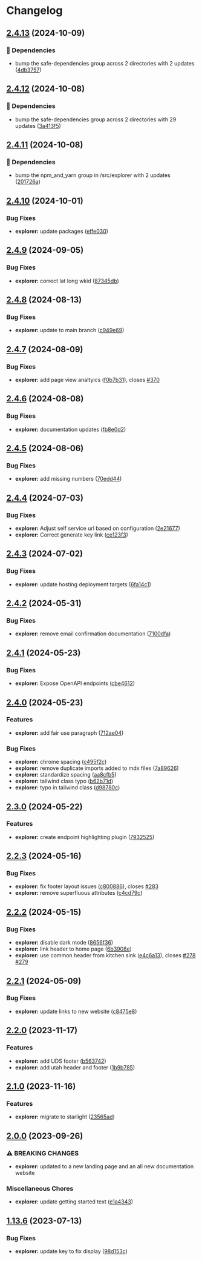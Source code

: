 # Changelog

## [2.4.13](https://github.com/agrc/api.mapserv.utah.gov/compare/explorer-v2.4.12...explorer-v2.4.13) (2024-10-09)


### 🌲 Dependencies

* bump the safe-dependencies group across 2 directories with 2 updates ([4db3757](https://github.com/agrc/api.mapserv.utah.gov/commit/4db3757ddbbb1b297aa50d2a6e13bd8cea01d9e7))

## [2.4.12](https://github.com/agrc/api.mapserv.utah.gov/compare/explorer-v2.4.11...explorer-v2.4.12) (2024-10-08)


### 🌲 Dependencies

* bump the safe-dependencies group across 2 directories with 29 updates ([3a413f5](https://github.com/agrc/api.mapserv.utah.gov/commit/3a413f5744b96d71ab8e01a5093500c18567637d))

## [2.4.11](https://github.com/agrc/api.mapserv.utah.gov/compare/explorer-v2.4.10...explorer-v2.4.11) (2024-10-08)


### 🌲 Dependencies

* bump the npm_and_yarn group in /src/explorer with 2 updates ([201726a](https://github.com/agrc/api.mapserv.utah.gov/commit/201726a64e015b87be6c83239dd9a0ef91c25ce9))

## [2.4.10](https://github.com/agrc/api.mapserv.utah.gov/compare/explorer-v2.4.9...explorer-v2.4.10) (2024-10-01)


### Bug Fixes

* **explorer:** update packages ([effe030](https://github.com/agrc/api.mapserv.utah.gov/commit/effe030130cfebd15799127fc31ff9e1b10116a7))

## [2.4.9](https://github.com/agrc/api.mapserv.utah.gov/compare/explorer-v2.4.8...explorer-v2.4.9) (2024-09-05)


### Bug Fixes

* **explorer:** correct lat long wkid ([87345db](https://github.com/agrc/api.mapserv.utah.gov/commit/87345dbac38b90fdb0bc37fdb7b25ecf3ba8fae0))

## [2.4.8](https://github.com/agrc/api.mapserv.utah.gov/compare/explorer-v2.4.7...explorer-v2.4.8) (2024-08-13)


### Bug Fixes

* **explorer:** update to main branch ([c949e69](https://github.com/agrc/api.mapserv.utah.gov/commit/c949e69bc6bfaa75246a46686d49be26412e4f64))

## [2.4.7](https://github.com/agrc/api.mapserv.utah.gov/compare/explorer-v2.4.6...explorer-v2.4.7) (2024-08-09)


### Bug Fixes

* **explorer:** add page view analtyics ([f0b7b31](https://github.com/agrc/api.mapserv.utah.gov/commit/f0b7b310d9de8858caad68a774bbffbaf80e8e18)), closes [#370](https://github.com/agrc/api.mapserv.utah.gov/issues/370)

## [2.4.6](https://github.com/agrc/api.mapserv.utah.gov/compare/explorer-v2.4.5...explorer-v2.4.6) (2024-08-08)


### Bug Fixes

* **explorer:** documentation updates ([fb8e0d2](https://github.com/agrc/api.mapserv.utah.gov/commit/fb8e0d2003cf949e9a30382b9a5a62ef137671ba))

## [2.4.5](https://github.com/agrc/api.mapserv.utah.gov/compare/explorer-v2.4.4...explorer-v2.4.5) (2024-08-06)


### Bug Fixes

* **explorer:** add missing numbers ([70edd44](https://github.com/agrc/api.mapserv.utah.gov/commit/70edd447f0e143146d82bd4b3aa0c997d767a29b))

## [2.4.4](https://github.com/agrc/api.mapserv.utah.gov/compare/explorer-v2.4.3...explorer-v2.4.4) (2024-07-03)


### Bug Fixes

* **explorer:** Adjust self service url based on configuration ([2e21677](https://github.com/agrc/api.mapserv.utah.gov/commit/2e216773a981edf781700847b2c94a91fb02379b))
* **explorer:** Correct generate key link ([ce123f3](https://github.com/agrc/api.mapserv.utah.gov/commit/ce123f380eaa69e1be6400abb4da31eaaab53158))

## [2.4.3](https://github.com/agrc/api.mapserv.utah.gov/compare/explorer-v2.4.2...explorer-v2.4.3) (2024-07-02)


### Bug Fixes

* **explorer:** update hosting deployment targets ([6fa14c1](https://github.com/agrc/api.mapserv.utah.gov/commit/6fa14c1a9853e07a6fac96f44ff27ccc2520fe88))

## [2.4.2](https://github.com/agrc/api.mapserv.utah.gov/compare/explorer-v2.4.1...explorer-v2.4.2) (2024-05-31)


### Bug Fixes

* **explorer:** remove email confirmation documentation ([7100dfa](https://github.com/agrc/api.mapserv.utah.gov/commit/7100dfab44b6947280acbb53e59f7e297060e600))

## [2.4.1](https://github.com/agrc/api.mapserv.utah.gov/compare/explorer-v2.4.0...explorer-v2.4.1) (2024-05-23)


### Bug Fixes

* **explorer:** Expose OpenAPI endpoints ([cbe4612](https://github.com/agrc/api.mapserv.utah.gov/commit/cbe4612a41b5aea49879c4b703b8ed84105e857b))

## [2.4.0](https://github.com/agrc/api.mapserv.utah.gov/compare/explorer-v2.3.0...explorer-v2.4.0) (2024-05-23)


### Features

* **explorer:** add fair use paragraph ([712ae04](https://github.com/agrc/api.mapserv.utah.gov/commit/712ae048c352de6d5e8bdbc77ebd28a50ab02309))


### Bug Fixes

* **explorer:** chrome spacing ([c495f2c](https://github.com/agrc/api.mapserv.utah.gov/commit/c495f2cb474d03a9d82d8f15015f39b1c489e01c))
* **explorer:** remove duplicate imports added to mdx files ([7a89626](https://github.com/agrc/api.mapserv.utah.gov/commit/7a89626b76a407143410057f37ee9579dfde0204))
* **explorer:** standardize spacing ([aa8cfb5](https://github.com/agrc/api.mapserv.utah.gov/commit/aa8cfb534e990b2950a769fc090a4f6de5408654))
* **explorer:** tailwind class typo ([b62b71d](https://github.com/agrc/api.mapserv.utah.gov/commit/b62b71d8d8b2eded5501f4027c5148c6ed277dcf))
* **explorer:** typo in tailwind class ([d98780c](https://github.com/agrc/api.mapserv.utah.gov/commit/d98780c9739b074d8473a820a0764f3269434159))

## [2.3.0](https://github.com/agrc/api.mapserv.utah.gov/compare/explorer-v2.2.3...explorer-v2.3.0) (2024-05-22)


### Features

* **explorer:** create endpoint highlighting plugin ([7932525](https://github.com/agrc/api.mapserv.utah.gov/commit/7932525ae8f74d1033b0e393c89683fea11ad535))

## [2.2.3](https://github.com/agrc/api.mapserv.utah.gov/compare/explorer-v2.2.2...explorer-v2.2.3) (2024-05-16)


### Bug Fixes

* **explorer:** fix footer layout issues ([c800886](https://github.com/agrc/api.mapserv.utah.gov/commit/c800886ae28deef3a3d05cfe8bf17c7e2277ca6f)), closes [#283](https://github.com/agrc/api.mapserv.utah.gov/issues/283)
* **explorer:** remove superfluous attributes ([c4cd79c](https://github.com/agrc/api.mapserv.utah.gov/commit/c4cd79c0860936d8d3844194b6f035bb140d9579))

## [2.2.2](https://github.com/agrc/api.mapserv.utah.gov/compare/explorer-v2.2.1...explorer-v2.2.2) (2024-05-15)


### Bug Fixes

* **explorer:** disable dark mode ([8656f36](https://github.com/agrc/api.mapserv.utah.gov/commit/8656f362cdfb643468882625a5a6a14156dfecec))
* **explorer:** link header to home page ([6b3908e](https://github.com/agrc/api.mapserv.utah.gov/commit/6b3908eed5e455fb5e7f375aee4d399dc40d27fc))
* **explorer:** use common header from kitchen sink ([e4c6a13](https://github.com/agrc/api.mapserv.utah.gov/commit/e4c6a136a0fdbdd0208aa17b39800a45ad6ce27a)), closes [#278](https://github.com/agrc/api.mapserv.utah.gov/issues/278) [#279](https://github.com/agrc/api.mapserv.utah.gov/issues/279)

## [2.2.1](https://github.com/agrc/api.mapserv.utah.gov/compare/explorer-v2.2.0...explorer-v2.2.1) (2024-05-09)


### Bug Fixes

* **explorer:** update links to new website ([c8475e8](https://github.com/agrc/api.mapserv.utah.gov/commit/c8475e88df384105f83bf97e85b3eff9402b9f24))

## [2.2.0](https://github.com/agrc/api.mapserv.utah.gov/compare/explorer-v2.1.0...explorer-v2.2.0) (2023-11-17)


### Features

* **explorer:** add UDS footer ([b563742](https://github.com/agrc/api.mapserv.utah.gov/commit/b56374224bb86ee74a2d6e60fac202fb54a5d15b))
* **explorer:** add utah header and footer ([1b9b785](https://github.com/agrc/api.mapserv.utah.gov/commit/1b9b7853502c3105dae91da5a6e27744e8ee1020))

## [2.1.0](https://github.com/agrc/api.mapserv.utah.gov/compare/explorer-v2.0.0...explorer-v2.1.0) (2023-11-16)


### Features

* **explorer:** migrate to starlight ([23565ad](https://github.com/agrc/api.mapserv.utah.gov/commit/23565ad900a6aea6749ffa7f07d5f6d33a2dc2d9))

## [2.0.0](https://github.com/agrc/api.mapserv.utah.gov/compare/explorer-v1.0.0...explorer-v2.0.0) (2023-09-26)


### ⚠ BREAKING CHANGES

* **explorer:** updated to a new landing page and an all new documentation website

### Miscellaneous Chores

* **explorer:** update getting started text ([e1a4343](https://github.com/agrc/api.mapserv.utah.gov/commit/e1a4343bde1388d6721958b74ef5802369903da8))

## [1.13.6](https://github.com/agrc/api.mapserv.utah.gov/compare/explorer-v1.13.5...explorer-v1.13.6) (2023-07-13)


### Bug Fixes

* **explorer:** update key to fix display ([98d153c](https://github.com/agrc/api.mapserv.utah.gov/commit/98d153cea936b02351a14200af51d61ce222decd))

